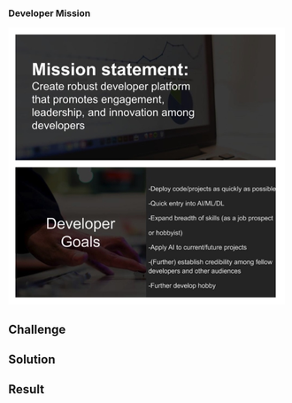 ### Developer Mission

<img src="https://github.com/ddavis-100/UX_Portfolio/blob/master/images/DevExperienceImg.jpg" width="500" height="500">

## Challenge

## Solution

## Result

